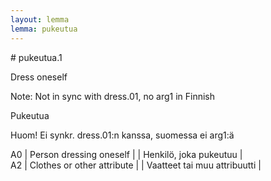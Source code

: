 ```yaml
---
layout: lemma
lemma: pukeutua
---
```


<div class="sense">
# <span class="sensename">pukeutua.1</span>

<span class="description">Dress oneself</span>

Note: Not in sync with dress.01, no arg1 in Finnish

<span class="description">Pukeutua</span>

Huom! Ei synkr. dress.01:n kanssa, suomessa ei arg1:ä

A0 | Person dressing oneself |   | Henkilö, joka pukeutuu |  
A2 | Clothes or other attribute |   | Vaatteet tai muu attribuutti |  

</div>


